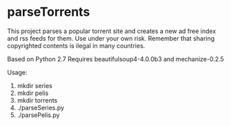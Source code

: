 # parseTorrents
This project parses a popular torrent site and creates a new ad free index and rss feeds for them.
Use under your own risk.
Remember that sharing copyrighted contents is ilegal in many countries.


Based on Python 2.7
Requires beautifulsoup4-4.0.0b3 and mechanize-0.2.5

Usage:
1) mkdir series
2) mkdir pelis
3) mkdir torrents
4) ./parseSeries.py 
5) ./parsePelis.py
